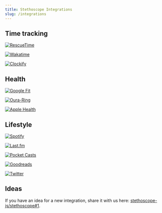 ```yaml
---
title: Stethoscope Integrations
slug: /integrations
---
```


## Time tracking

<a href="/docs/integrations/rescuetime"><img class="logos" alt="RescueTime" src="https://stethoscope.js.org/branding/integrations/rescuetime.png" /></a>

<a href="/docs/integrations/wakatime"><img class="logos" alt="Wakatime" src="https://stethoscope.js.org/branding/integrations/wakatime.png" /></a>

<a href="/docs/integrations/clockify"><img class="logos" alt="Clockify" src="https://stethoscope.js.org/branding/integrations/clockify.png" /></a>

## Health

<a href="/docs/integrations/google-fit"><img class="logos" alt="Google Fit" src="https://stethoscope.js.org/branding/integrations/google-fit.png" /></a>

<a href="/docs/integrations/oura-ring"><img class="logos" alt="Oura-Ring" src="https://stethoscope.js.org/branding/integrations/oura-ring.png" /></a>

<a href="/docs/integrations/apple-health"><img class="logos" alt="Apple Health" src="https://stethoscope.js.org/branding/integrations/apple-health.png" /></a>

## Lifestyle

<a href="/docs/integrations/spotify"><img class="logos" alt="Spotify" src="https://stethoscope.js.org/branding/integrations/spotify.png" /></a>

<a href="/docs/integrations/last-fm"><img class="logos" alt="Last.fm" src="https://stethoscope.js.org/branding/integrations/last-fm.png" /></a>

<a href="/docs/integrations/pocket-casts"><img class="logos" alt="Pocket Casts" src="https://stethoscope.js.org/branding/integrations/pocket-casts.png" /></a>

<a href="/docs/integrations/goodreads"><img class="logos" alt="Goodreads" src="https://stethoscope.js.org/branding/integrations/goodreads.png" /></a>

<a href="/docs/integrations/twitter"><img class="logos" alt="Twitter" src="https://stethoscope.js.org/branding/integrations/twitter.png" /></a>

## Ideas

If you have an idea for a new integration, share it with us here: [stethoscope-js/stethoscope#1](https://github.com/stethoscope-js/stethoscope/issues/1).
